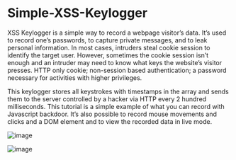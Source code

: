 # Simple-XSS-Keylogger

XSS Keylogger is a simple way to record a webpage visitor’s data. It’s used to record one’s passwords, to capture private messages, and to leak personal information. In most cases, intruders steal cookie session to identify the target user. However, sometimes the cookie session isn’t enough and an intruder may need to know what keys the website’s visitor presses.
HTTP only cookie;
non-session based authentication;
a password necessary for activities with higher privileges.

This keylogger stores all keystrokes with timestamps in the array and sends them to the server controlled by a hacker via HTTP every 2 hundred milliseconds. This tutorial is a simple example of what you can record with Javascript backdoor. It’s also possible to record mouse movements and clicks and a DOM element and to view the recorded data in live mode.


![image](https://user-images.githubusercontent.com/92847004/138407416-69919d0f-f7e1-492b-8f57-e5839a675e06.png)


![image](https://user-images.githubusercontent.com/92847004/138407532-cd127d23-1d94-48c4-a0de-47b86c1c0c0a.png)
